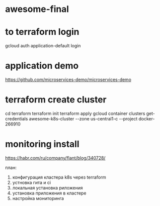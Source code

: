 # awesome-final

# to terraform login
gcloud auth application-default login

# application demo

https://github.com/microservices-demo/microservices-demo


# terraform create cluster
cd terraform
terraform init
terraform apply
gcloud container clusters get-credentials awesome-k8s-cluster --zone us-central1-c --project docker-266910

# monitoring install
https://habr.com/ru/company/flant/blog/340728/

план:

1) конфигурация кластера k8s через terraform
2) устновка гита и ci
3) локальная установка риложения
4) установка приложения в кластере
5) настройка мониторинга
